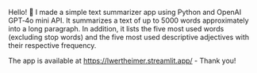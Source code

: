 Hello! 👋 I made a simple text summarizer app using Python and OpenAI GPT‑4o mini API. It summarizes a text of up to 5000 words approximately into a long paragraph. In addition, it lists the five most used words (excluding stop words) and the five most used descriptive adjectives with their respective frequency. 

The app is available at https://lwertheimer.streamlit.app/ - Thank you!

<!--
**lwertheimer/lwertheimer** is a ✨ _special_ ✨ repository because its `README.md` (this file) appears on your GitHub profile.

Here are some ideas to get you started:

- 🔭 I’m currently working on ...
- 🌱 I’m currently learning ...
- 👯 I’m looking to collaborate on ...
- 🤔 I’m looking for help with ...
- 💬 Ask me about ...
- 📫 How to reach me: ...
- 😄 Pronouns: ...
- ⚡ Fun fact: ...
-->
